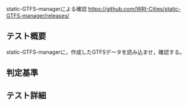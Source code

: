 static-GTFS-managerによる確認
https://github.com/WRI-Cities/static-GTFS-manager/releases/

## テスト概要
static-GTFS-managerに，作成したGTFSデータを読み込ませ，確認する。


## 判定基準


## テスト詳細
